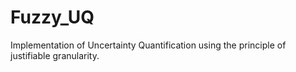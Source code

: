 # Fuzzy_UQ

Implementation of Uncertainty Quantification using the principle of justifiable granularity.
